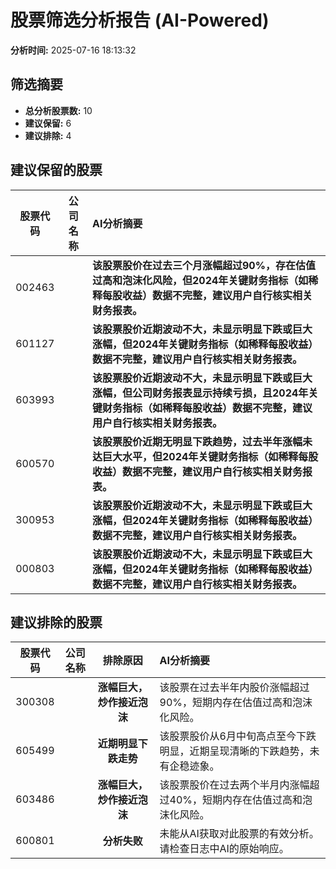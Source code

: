# 股票筛选分析报告 (AI-Powered)

**分析时间:** 2025-07-16 18:13:32

## 筛选摘要

- **总分析股票数:** 10
- **建议保留:** 6
- **建议排除:** 4

## 建议保留的股票

| 股票代码 | 公司名称 | AI分析摘要 |
|:---:|:---:|:---|
| 002463 |  | **该股票股价在过去三个月涨幅超过90%，存在估值过高和泡沫化风险，但2024年关键财务指标（如稀释每股收益）数据不完整，建议用户自行核实相关财务报表。** |
| 601127 |  | **该股票股价近期波动不大，未显示明显下跌或巨大涨幅，但2024年关键财务指标（如稀释每股收益）数据不完整，建议用户自行核实相关财务报表。** |
| 603993 |  | **该股票股价近期波动不大，未显示明显下跌或巨大涨幅，但公司财务报表显示持续亏损，且2024年关键财务指标（如稀释每股收益）数据不完整，建议用户自行核实相关财务报表。** |
| 600570 |  | **该股票股价近期无明显下跌趋势，过去半年涨幅未达巨大水平，但2024年关键财务指标（如稀释每股收益）数据不完整，建议用户自行核实相关财务报表。** |
| 300953 |  | **该股票股价近期波动不大，未显示明显下跌或巨大涨幅，但2024年关键财务指标（如稀释每股收益）数据不完整，建议用户自行核实相关财务报表。** |
| 000803 |  | **该股票股价近期波动不大，未显示明显下跌或巨大涨幅，但2024年关键财务指标（如稀释每股收益）数据不完整，建议用户自行核实相关财务报表。** |

## 建议排除的股票

| 股票代码 | 公司名称 | 排除原因 | AI分析摘要 |
|:---:|:---:|:---:|:---|
| 300308 |  | **涨幅巨大，炒作接近泡沫** | 该股票在过去半年内股价涨幅超过90%，短期内存在估值过高和泡沫化风险。 |
| 605499 |  | **近期明显下跌走势** | 该股票股价从6月中旬高点至今下跌明显，近期呈现清晰的下跌趋势，未有企稳迹象。 |
| 603486 |  | **涨幅巨大，炒作接近泡沫** | 该股票股价在过去两个半月内涨幅超过40%，短期内存在估值过高和泡沫化风险。 |
| 600801 |  | **分析失败** | 未能从AI获取对此股票的有效分析。请检查日志中AI的原始响应。 |
